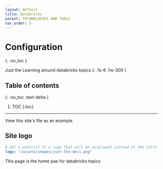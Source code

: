 ```yaml
---
layout: default
title: Databricks
parent: TECHNOLOGIES AND TOOLS
nav_order: 5
---
```


# Configuration
{: .no_toc }

Just the Learning around databricks topics
{: .fs-6 .fw-300 }

## Table of contents
{: .no_toc .text-delta }

1. TOC
{:toc}

---

View this site's  file as an example.

## Site logo

```yaml
# Set a path/url to a logo that will be displayed instead of the title
logo: "/assets/images/just-the-docs.png"
```

This page is the home pae for databricks topics

